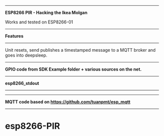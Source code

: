 ****************************************************************
**ESP8266 PIR - Hacking the Ikea Molgan**

Works and tested on ESP8266-01

****************************************************************
**Features**
****************************************************************

Unit resets, send publishes a timestamped message to a MQTT broker and goes into deepsleep.

****************************************************************

**GPIO code from SDK Example folder + various sources on the net.**

****************************************************************
**esp8266_stdout**
****************************************************************


****************************************************************

**MQTT code based on https://github.com/tuanpmt/esp_mqtt**

****************************************************************

# esp8266-PIR
